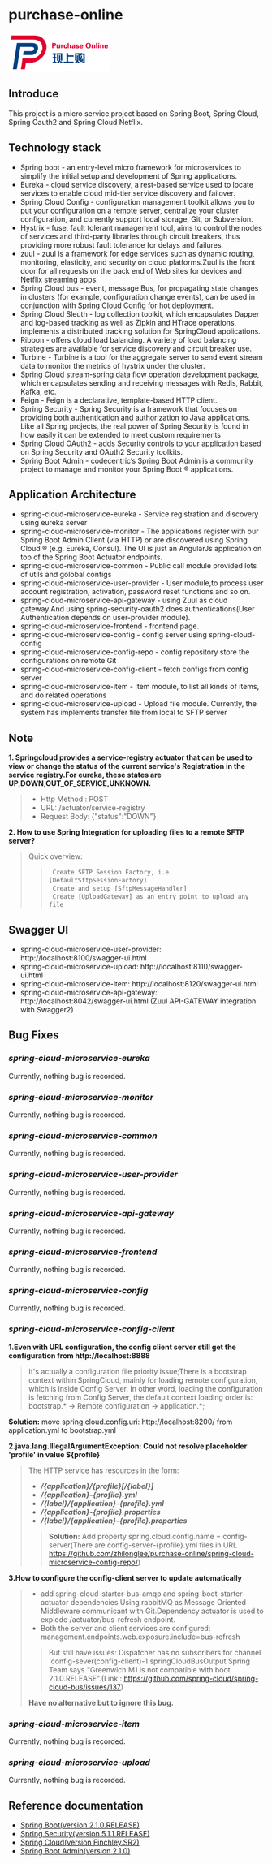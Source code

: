 # purchase-online
![logo](https://github.com/zhilonglee/purchase-online/blob/master/spring-cloud-microservice-frontend/src/main/resources/static/img/logo.png)
## Introduce
This project is a micro service project based on Spring Boot, Spring Cloud, Spring Oauth2 and Spring Cloud Netflix.

## Technology stack

* Spring boot - an entry-level micro framework for microservices to simplify the initial setup and development of Spring applications.
* Eureka - cloud service discovery, a rest-based service used to locate services to enable cloud mid-tier service discovery and failover.
* Spring Cloud Config - configuration management toolkit allows you to put your configuration on a remote server, centralize your cluster configuration, and currently support local storage, Git, or Subversion.
* Hystrix - fuse, fault tolerant management tool, aims to control the nodes of services and third-party libraries through circuit breakers, thus providing more robust fault tolerance for delays and failures.
* zuul - zuul is a framework for edge services such as dynamic routing, monitoring, elasticity, and security on cloud platforms.Zuul is the front door for all requests on the back end of Web sites for devices and Netflix streaming apps.
* Spring Cloud bus - event, message Bus, for propagating state changes in clusters (for example, configuration change events), can be used in conjunction with Spring Cloud Config for hot deployment.
* Spring Cloud Sleuth - log collection toolkit, which encapsulates Dapper and log-based tracking as well as Zipkin and HTrace operations, implements a distributed tracking solution for SpringCloud applications.
* Ribbon - offers cloud load balancing. A variety of load balancing strategies are available for service discovery and circuit breaker use.
* Turbine - Turbine is a tool for the aggregate server to send event stream data to monitor the metrics of hystrix under the cluster.
* Spring Cloud stream-spring data flow operation development package, which encapsulates sending and receiving messages with Redis, Rabbit, Kafka, etc.
* Feign - Feign is a declarative, template-based HTTP client.
* Spring Security - Spring Security is a framework that focuses on providing both authentication and authorization to Java applications. Like all Spring projects, the real power of Spring Security is found in how easily it can be extended to meet custom requirements
* Spring Cloud OAuth2 - adds Security controls to your application based on Spring Security and OAuth2 Security toolkits.
* Spring Boot Admin - codecentric’s Spring Boot Admin is a community project to manage and monitor your Spring Boot ® applications. 

## Application Architecture

* spring-cloud-microservice-eureka - Service registration and discovery using eureka server
* spring-cloud-microservice-monitor -  The applications register with our Spring Boot Admin Client (via HTTP) or are discovered using Spring Cloud ® (e.g. Eureka, Consul). The UI is just an AngularJs application on top of the Spring Boot Actuator endpoints.
* spring-cloud-microservice-common - Public call module provided lots of utils and golobal configs 
* spring-cloud-microservice-user-provider - User module,to process user account registration, activation, password reset functions and so on.
* spring-cloud-microservice-api-gateway - using Zuul as cloud gateway.And using spring-security-oauth2 does authentications(User Authentication depends on user-provider module).
* spring-cloud-microservice-frontend - frontend page.
* spring-cloud-microservice-config - config server using spring-cloud-config
* spring-cloud-microservice-config-repo - config repository store the configurations on remote Git 
* spring-cloud-microservice-config-client - fetch configs from config server
* spring-cloud-microservice-item - Item module, to list all kinds of items, and do related operations
* spring-cloud-microservice-upload - Upload file module. Currently, the system has implements transfer file from local to SFTP server
## Note
**1. Springcloud provides a service-registry actuator that can be used to view or change the status of the current service's Registration in the service registry.For eureka, these states are UP,DOWN,OUT_OF_SERVICE,UNKNOWN.** 
> *  Http Method : POST 
> * URL: /actuator/service-registry
> * Request Body: {"status":"DOWN"} 
>>
**2. How to use Spring Integration for uploading files to a remote SFTP server?**
> Quick overview:
>>      Create SFTP Session Factory, i.e. [DefaultSftpSessionFactory]
>>      Create and setup [SftpMessageHandler]
>>      Create [UploadGateway] as an entry point to upload any file

## Swagger UI
* spring-cloud-microservice-user-provider: http://localhost:8100/swagger-ui.html
* spring-cloud-microservice-upload: http://localhost:8110/swagger-ui.html
* spring-cloud-microservice-item: http://localhost:8120/swagger-ui.html
* spring-cloud-microservice-api-gateway: http://localhost:8042/swagger-ui.html (Zuul API-GATEWAY integration with Swagger2)
## Bug Fixes
### _spring-cloud-microservice-eureka_
Currently, nothing bug is recorded.
### _spring-cloud-microservice-monitor_
Currently, nothing bug is recorded.
### _spring-cloud-microservice-common_ 
Currently, nothing bug is recorded.
### _spring-cloud-microservice-user-provider_
Currently, nothing bug is recorded.
### _spring-cloud-microservice-api-gateway_
Currently, nothing bug is recorded.
### _spring-cloud-microservice-frontend_
Currently, nothing bug is recorded.
### _spring-cloud-microservice-config_ 
Currently, nothing bug is recorded.
### _spring-cloud-microservice-config-client_
**1.Even with URL configuration, the config client server still get the configuration from http://localhost:8888**
> It's actually a configuration file priority issue;There is a bootstrap context within SpringCloud, mainly for loading remote configuration, which is inside Config Server.
In other word, loading the configuration is fetching from Config Server, the default context loading order is:  bootstrap.* -> Remote configuration -> application.*;

**Solution:**  move spring.cloud.config.uri: http://localhost:8200/ from application.yml to bootstrap.yml

**2.java.lang.IllegalArgumentException: Could not resolve placeholder 'profile' in value ${profile}**
>The HTTP service has resources in the form:
>* **_/{application}/{profile}[/{label}]_**
>* **_/{application}-{profile}.yml_**
>* **_/{label}/{application}-{profile}.yml_**
>* **_/{application}-{profile}.properties_**
>* **_/{label}/{application}-{profile}.properties_**
>>**Solution:**  Add property spring.cloud.config.name = config-server(There are config-server-{profile}.yml files in URL https://github.com/zhilonglee/purchase-online/spring-cloud-microservice-config-repo/)

**3.How to configure the config-client server to update automatically**
>* add spring-cloud-starter-bus-amqp and spring-boot-starter-actuator dependencies
Using rabbitMQ as Message Oriented Middleware communicant with Git.Dependency actuator is used to explode /actuator/bus-refresh endpoint.
>* Both the server and client services are configured:
management.endpoints.web.exposure.include=bus-refresh
>>But still have issues:
Dispatcher has no subscribers for channel 'config-sever(config-client)-1.springCloudBusOutput
Spring Team says "Greenwich.M1 is not compatible with boot 2.1.0.RELEASE".(Link : https://github.com/spring-cloud/spring-cloud-bus/issues/137)
>>
>**Have no alternative but to ignore this bug.**
### _spring-cloud-microservice-item_ 
Currently, nothing bug is recorded.
### _spring-cloud-microservice-upload_
Currently, nothing bug is recorded.
## Reference documentation
* [Spring Boot(version 2.1.0.RELEASE)](https://docs.spring.io/spring-boot/docs/2.1.0.RELEASE/reference/htmlsingle/)
* [Spring Security(version 5.1.1.RELEASE)](https://docs.spring.io/spring-security/site/docs/5.1.1.RELEASE/reference/htmlsingle/)
* [Spring Cloud(version Finchley.SR2)](https://cloud.spring.io/spring-cloud-static/Finchley.SR2/)
* [Spring Boot Admin(version 2.1.0)](http://codecentric.github.io/spring-boot-admin/2.1.0/)

